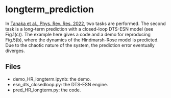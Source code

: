# longterm_prediction
In [Tanaka et al., Phys. Rev. Res. 2022](https://journals.aps.org/prresearch/abstract/10.1103/PhysRevResearch.4.L032014), two tasks are performed. The second task is a long-term prediction with a closed-loop DTS-ESN model (see Fig.1(c)). The example here gives a code and a demo for reproducing Fig.5(b), where the dynamics of the Hindmarsh-Rose model is predicted. Due to the chaotic nature of the system, the prediction error eventually diverges.

  ## Files
  * demo_HR_longterm.ipynb: the demo.
  * esn_dts_closedloop.py: the DTS-ESN engine. 
  * pred_HR_longterm.py: the code.

